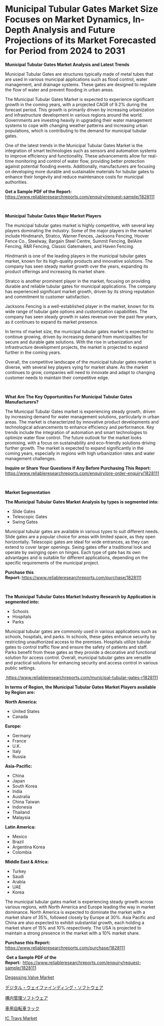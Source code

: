 <p><h1>Municipal Tubular Gates Market Size Focuses on Market Dynamics, In-Depth Analysis and Future Projections of its Market Forecasted for Period from 2024 to 2031</h1></p><p><strong>Municipal Tubular Gates Market Analysis and Latest Trends</strong></p>
<p><p>Municipal Tubular Gates are structures typically made of metal tubes that are used in various municipal applications such as flood control, water management, and drainage systems. These gates are designed to regulate the flow of water and prevent flooding in urban areas.</p><p>The Municipal Tubular Gates Market is expected to experience significant growth in the coming years, with a projected CAGR of 9.2% during the forecast period. This growth is primarily driven by increasing urbanization and infrastructure development in various regions around the world. Governments are investing heavily in upgrading their water management systems to cope with changing weather patterns and increasing urban populations, which is contributing to the demand for municipal tubular gates.</p><p>One of the latest trends in the Municipal Tubular Gates Market is the integration of smart technologies such as sensors and automation systems to improve efficiency and functionality. These advancements allow for real-time monitoring and control of water flow, providing better protection against potential flooding events. Additionally, manufacturers are focusing on developing more durable and sustainable materials for tubular gates to enhance their longevity and reduce maintenance costs for municipal authorities.</p></p>
<p><strong>Get a Sample PDF of the Report:&nbsp;</strong> <a href="https://www.reliableresearchreports.com/enquiry/request-sample/1828111">https://www.reliableresearchreports.com/enquiry/request-sample/1828111</a></p>
<p>&nbsp;</p>
<p><strong>Municipal Tubular Gates Major Market Players</strong></p>
<p><p>The municipal tubular gates market is highly competitive, with several key players dominating the industry. Some of the major players in the market include Hindmarsh, Stratco, Warner Fences, Jacksons Fencing, Hoover Fence Co., Steelway, Bargain Steel Centre, Summit Fencing, BelAire Fencing, R&R Fencing, Classic Gatemakers, and Haven Fencing.</p><p>Hindmarsh is one of the leading players in the municipal tubular gates market, known for its high-quality products and innovative solutions. The company has seen steady market growth over the years, expanding its product offerings and increasing its market share.</p><p>Stratco is another prominent player in the market, focusing on providing durable and reliable tubular gates for municipal applications. The company has experienced significant market growth, driven by its strong reputation and commitment to customer satisfaction.</p><p>Jacksons Fencing is a well-established player in the market, known for its wide range of tubular gate options and customization capabilities. The company has seen steady growth in sales revenue over the past few years, as it continues to expand its market presence.</p><p>In terms of market size, the municipal tubular gates market is expected to continue growing, driven by increasing demand from municipalities for secure and durable gate solutions. With the rise in urbanization and infrastructure development projects, the market is projected to expand further in the coming years.</p><p>Overall, the competitive landscape of the municipal tubular gates market is diverse, with several key players vying for market share. As the market continues to grow, companies will need to innovate and adapt to changing customer needs to maintain their competitive edge.</p></p>
<p>&nbsp;</p>
<p><strong>What Are The Key Opportunities For Municipal Tubular Gates Manufacturers?</strong></p>
<p><p>The Municipal Tubular Gates market is experiencing steady growth, driven by increasing demand for water management solutions, particularly in urban areas. The market is characterized by innovative product developments and technological advancements to enhance efficiency and performance. Key trends include the integration of automation and smart technologies to optimize water flow control. The future outlook for the market looks promising, with a focus on sustainability and eco-friendly solutions driving further growth. The market is expected to expand significantly in the coming years, especially in regions with high urbanization rates and water management challenges.</p></p>
<p><strong>Inquire or Share Your Questions If Any Before Purchasing This Report:</strong> <a href="https://www.reliableresearchreports.com/enquiry/pre-order-enquiry/1828111">https://www.reliableresearchreports.com/enquiry/pre-order-enquiry/1828111</a></p>
<p>&nbsp;</p>
<p><strong>Market Segmentation</strong></p>
<p><strong>The Municipal Tubular Gates Market Analysis by types is segmented into:</strong></p>
<p><ul><li>Slide Gates</li><li>Telescopic Gates</li><li>Swing Gates</li></ul></p>
<p><p>Municipal tubular gates are available in various types to suit different needs. Slide gates are a popular choice for areas with limited space, as they open horizontally. Telescopic gates are ideal for wide entrances, as they can extend to cover larger openings. Swing gates offer a traditional look and operate by swinging open on hinges. Each type of gate has its own advantages and is suitable for different applications, depending on the specific requirements of the municipal project.</p></p>
<p><strong>Purchase this Report:&nbsp;</strong><a href="https://www.reliableresearchreports.com/purchase/1828111">https://www.reliableresearchreports.com/purchase/1828111</a></p>
<p>&nbsp;</p>
<p><strong>The Municipal Tubular Gates Market Industry Research by Application is segmented into:</strong></p>
<p><ul><li>Schools</li><li>Hospitals</li><li>Parks</li></ul></p>
<p><p>Municipal tubular gates are commonly used in various applications such as schools, hospitals, and parks. In schools, these gates enhance security by restricting unauthorized access to the premises. Hospitals utilize tubular gates to control traffic flow and ensure the safety of patients and staff. Parks benefit from these gates as they provide a decorative and functional solution for access control. Overall, municipal tubular gates are versatile and practical solutions for enhancing security and access control in various public settings.</p></p>
<p><a href="https://www.reliableresearchreports.com/municipal-tubular-gates-r1828111">&nbsp;https://www.reliableresearchreports.com/municipal-tubular-gates-r1828111</a></p>
<p><strong>In terms of Region, the Municipal Tubular Gates Market Players available by Region are:</strong></p>
<p>
    <p> <strong> North America: </strong>
        <ul>
            <li>United States</li>
            <li>Canada</li>
        </ul>
        </p> 
    <p> <strong> Europe: </strong>
        <ul>
            <li>Germany</li>
            <li>France</li>
            <li>U.K.</li>
            <li>Italy</li>
            <li>Russia</li>
        </ul>
        </p> 
    <p> <strong> Asia-Pacific: </strong>
        <ul>
            <li>China</li>
            <li>Japan</li>
            <li>South Korea</li>
            <li>India</li>
            <li>Australia</li>
            <li>China Taiwan</li>
            <li>Indonesia</li>
            <li>Thailand</li>
            <li>Malaysia</li>
        </ul>
        </p> 
    <p> <strong> Latin America: </strong>
        <ul>
            <li>Mexico</li>
            <li>Brazil</li>
            <li>Argentina Korea</li>
            <li>Colombia</li>
        </ul>
        </p> 
    <p> <strong> Middle East & Africa: </strong>
        <ul>
            <li>Turkey</li>
            <li>Saudi</li>
            <li>Arabia</li>
            <li>UAE</li>
            <li>Korea</li>
        </ul>
    </p>
    </p>
<p><p>The municipal tubular gates market is experiencing steady growth across various regions, with North America and Europe leading the way in market dominance. North America is expected to dominate the market with a market share of 35%, followed closely by Europe at 30%. Asia Pacific and China are also expected to exhibit substantial growth, each holding a market share of 15% and 10% respectively. The USA is projected to maintain a strong presence in the market with a 10% market share.</p></p>
<p><strong>Purchase this Report: </strong><a href="https://www.reliableresearchreports.com/purchase/1828111">https://www.reliableresearchreports.com/purchase/1828111</a></p>
<p>&nbsp;<strong>Get a Sample PDF of the Report:&nbsp;&nbsp;</strong><a href="https://www.reliableresearchreports.com/enquiry/request-sample/1828111">https://www.reliableresearchreports.com/enquiry/request-sample/1828111</a></p>
<p><strong></strong></p>
<p><p><a href="https://www.linkedin.com/pulse/analyzing-degassing-valve-market-global-industry-perspective-137te?trackingId=BJm3pbsV1TK%2Bx38g3KJMmA%3D%3D">Degassing Valve Market</a></p><p><a href="https://medium.com/@russellrodriguez2727/%E3%83%87%E3%82%B8%E3%82%BF%E3%83%AB%E3%82%A6%E3%82%A7%E3%82%A4%E3%83%95%E3%82%A1%E3%82%A4%E3%83%B3%E3%83%87%E3%82%A3%E3%83%B3%E3%82%B0%E3%82%BD%E3%83%95%E3%83%88%E3%82%A6%E3%82%A7%E3%82%A2%E5%B8%82%E5%A0%B4%E3%81%AE%E3%83%A1%E3%83%88%E3%83%AA%E3%82%AF%E3%82%B9%E3%82%92%E3%83%87%E3%82%B3%E3%83%BC%E3%83%89%E3%81%99%E3%82%8B-%E5%B8%82%E5%A0%B4%E3%82%B7%E3%82%A7%E3%82%A2-%E3%83%88%E3%83%AC%E3%83%B3%E3%83%89-%E6%88%90%E9%95%B7%E3%83%91%E3%82%BF%E3%83%BC%E3%83%B3-f8955845daad">デジタル・ウェイファインディング・ソフトウェア</a></p><p><a href="https://medium.com/@dixiegrimes2023/%E3%83%A4%E3%83%BC%E3%83%89%E7%AE%A1%E7%90%86%E3%82%BD%E3%83%95%E3%83%88%E3%82%A6%E3%82%A7%E3%82%A2%E5%B8%82%E5%A0%B4%E8%A6%8F%E6%A8%A1-%E5%B8%82%E5%A0%B4%E5%B1%95%E6%9C%9B%E3%81%A8%E5%B8%82%E5%A0%B4%E4%BA%88%E6%B8%AC-2024%E5%B9%B4%E3%81%8B%E3%82%892031%E5%B9%B4%E3%81%BE%E3%81%A7-92dcf2bdebca">構内管理ソフトウェア</a></p><p><a href="https://github.com/hilmi-2a/Market-Research-Report-List-1/blob/main/416471141997.md">車用自転車ラック</a></p><p><a href="https://medium.com/@mikebauch47/ic-trays-market-size-and-market-trends-complete-industry-overview-2024-to-2031-f99c7fa94a07">IC Trays Market</a></p></p>